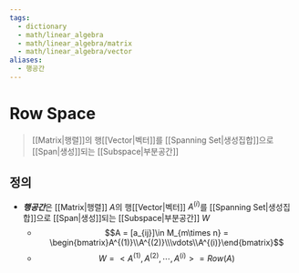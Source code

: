 ```yaml
---
tags:
  - dictionary
  - math/linear_algebra
  - math/linear_algebra/matrix
  - math/linear_algebra/vector
aliases:
  - 행공간
---
```

# Row Space
> [[Matrix|행렬]]의 행[[Vector|벡터]]를 [[Spanning Set|생성집합]]으로 [[Span|생성]]되는 [[Subspace|부분공간]]
## 정의
+ ***행공간***은 [[Matrix|행렬]] $A$의 행[[Vector|벡터]] $A^{(i)}$를 [[Spanning Set|생성집합]]으로 [[Span|생성]]되는 [[Subspace|부분공간]] $W$
	+ $$A = [a_{ij}]\in M_{m\times n} = \begin{bmatrix}A^{(1)}\\A^{(2)}\\\vdots\\A^{(i)}\end{bmatrix}$$
	+ $$W = <A^{(1)}, A^{(2)}, \cdots, A^{(i)}> = Row(A)$$